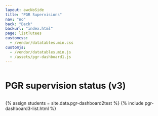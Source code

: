 ```yaml
---
layout: awcNoSide
title: "PGR Supervisions"
nav: "no"
back: "Back"
backurl: "index.html"
page: listTutees
customcss:
  - /vendor/datatables.min.css
customjs:
  - /vendor/datatables.min.js
  - /assets/pgr-dashboard1.js
---
```

<style>
h1 {padding: 12px 0}
.filters select {max-width:15em}
.table a { color: #007bff;}
.table td, .table th { vertical-align: middle; }
#xxxDataTable input {width: 3em}
.green {padding-right: 0.2em; color: #005F36 /* uon Forest Green 8*/}
.amber {padding-right: 0.2em; color: #F98109/* uon Mandarin Orange  */}
.red   {padding-right: 0.2em; color: #B91C2E /* uon Jubilee Red */}
.grey   {padding-right: 0.2em; color: #9FA8B1 /* uon blue tint */}
</style>

# PGR supervision status (v3)

{% assign students = site.data.pgr-dashboard2test %}
{% include pgr-dashboard3-list.html %}

